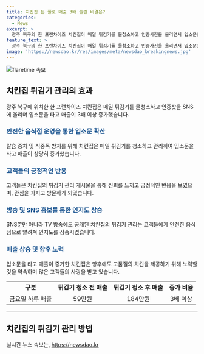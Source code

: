 ```yaml
---
title: 치킨집 돈 쭐로 매출 3배 늘린 비결은?
categories:
  - News
excerpt: >
  광주 북구의 한 프랜차이즈 치킨집이 매일 튀김기를 물청소하고 인증사진을 올리면서 입소문을 타고 매출이 3배 이상 증가했습니다. 이에 대한 누리꾼들의 호응이 높아지며 많은 손님이 방문했고, 치킨집은 닭 품절로 임시 휴무까지 선보였습니다. SBS 생활의 달인 방송에 나와 매출 상승 이야기까지 전파되는 등 화제가 되었습니다. 해당 치킨집의 사장은 치킨을 튀기기 전 튀김기를 깨끗이 청소하고 새 기름을 사용한다는 모습을 SNS에 인증사진으로 올리며 손님들로부터 높은 신뢰와 호응을 얻고 있습니다.
feature_text: >
  광주 북구의 한 프랜차이즈 치킨집이 매일 튀김기를 물청소하고 인증사진을 올리면서 입소문을 타고 매출이 3배 이상 증가했습니다. 이에 대한 누리꾼들의 호응이 높아지며 많은 손님이 방문했고, 치킨집은 닭 품절로 임시 휴무까지 선보였습니다. SBS 생활의 달인 방송에 나와 매출 상승 이야기까지 전파되는 등 화제가 되었습니다. 해당 치킨집의 사장은 치킨을 튀기기 전 튀김기를 깨끗이 청소하고 새 기름을 사용한다는 모습을 SNS에 인증사진으로 올리며 손님들로부터 높은 신뢰와 호응을 얻고 있습니다.
image: 'https://newsdao.kr/res/images/meta/newsdao_breakingnews.jpg'
---
```


<p><img src="https://newsdao.kr/res/images/meta/newsdao_breakingnews.jpg" alt="flaretime 속보" /></p>

<h2 data-ke-size="size26">치킨집 튀김기 관리의 효과</h2>

<p data-ke-size="size16">광주 북구에 위치한 한 프랜차이즈 치킨집은 매일 튀김기를 물청소하고 인증샷을 SNS에 올리며 입소문을 타고 매출이 3배 이상 증가했습니다.</p>

<h3><b><span style="color: #1a5490;">안전한 음식점 운영을 통한 입소문 확산</span></b></h3>

<p data-ke-size="size16">칼슘 증차 및 식중독 방지를 위해 치킨집은 매일 튀김기를 청소하고 관리하여 입소문을 타고 매출이 상당히 증가했습니다.</p>

<h3><b><span style="color: #1a5490;">고객들의 긍정적인 반응</span></b></h3>

<p data-ke-size="size16">고객들은 치킨집의 튀김기 관리 게시물을 통해 신뢰를 느끼고 긍정적인 반응을 보였으며, 관심을 가지고 방문하게 되었습니다.</p>

<h3><b><span style="color: #1a5490;">방송 및 SNS 홍보를 통한 인지도 상승</span></b></h3>

<p data-ke-size="size16">SNS뿐만 아니라 TV 방송에도 공개된 치킨집의 튀김기 관리는 고객들에게 안전한 음식점으로 알려져 인지도를 상승시켰습니다.</p>

<h3><b><span style="color: #1a5490;">매출 상승 및 향후 노력</span></b></h3>

<p data-ke-size="size16">입소문을 타고 매출이 증가한 치킨집은 향후에도 고품질의 치킨을 제공하기 위해 노력할 것을 약속하며 많은 고객들의 사랑을 받고 있습니다.</p>

<table>
  <tbody>
    <tr>
      <td style="text-align: center; height: 17px;"><b>구분</b></td>
      <td style="text-align: center; height: 17px;"><b>튀김기 청소 전 매출</b></td>
      <td style="text-align: center; height: 17px;"><b>튀김기 청소 후 매출</b></td>
      <td style="text-align: center; height: 17px;"><b>증가 비율</b></td>
    </tr>
    <tr>
      <td style="text-align: center; height: 17px;">금요일 하루 매출</td>
      <td style="text-align: center; height: 17px;">59만원</td>
      <td style="text-align: center; height: 17px;">184만원</td>
      <td style="text-align: center; height: 17px;">3배 이상</td>
    </tr>
  </tbody>
</table>

<hr>

<h2 data-ke-size="size26">치킨집의 튀김기 관리 방법</h2>
실시간 뉴스 속보는, <a href="https://newsdao.kr" rel="dofollow">https://newsdao.kr</a>


